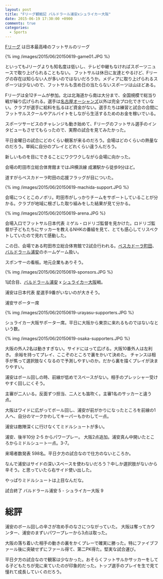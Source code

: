 ```yaml
---
layout: post
title: "Fリーグ観戦記 バルドラール浦安xシュライカー大阪"
date: 2015-06-19 17:30:00 +0900
comments: true
categories:
  - Sports
---
```

[バルドラール浦安]: http://bardral-urayasu.com/
[ペスカドーラ町田]: http://www.pescadola-machida.com/
[シュライカー大阪]: http://shriker.osaka.jp/
[名古屋オーシャンズ]: http://www.nagoyaoceans.com/

[Fリーグ](http://www.fleague.jp/) は日本最高峰のフットサルのリーグ

{% img /images/2015/06/20150619-game01.JPG %}

といってもJリーグよりも知名度は低いし、テレビ中継もなければスポーツニュースで取り上げられることもない。
フットサルは休日に友達とやるけど、Fリーグの存在は知らない人が多いのではないだろうか。メディアに取り上げられるスポーツは少ないので、フットサルも含め日の当たらないスポーツは山ほどある。

Fリーグは全12チームが参加。北は北海道から南は大分まで、全国規模で総当り戦が繰り広げられる。選手は[名古屋オーシャンズ]以外は完全プロ化できていない。クラブが選手に給料を払るほど資金がない。選手たちは練習と試合の合間にフットサルスクールやアルバイトをしながら生活するためのお金を稼いでいる。

スポーツサービスのチャレンジも動き始めて、Fリーグのフットサル選手のインタビューもさせてもらったので、実際の試合を見てみたかった。

平日金曜日の試合にどのくらい観客が来るのだろう。会場はどのくらいの熱量なのだろう。単純に自分のプレイとどれくらい違うんだろう。

新しいものを目にできることにワクワクしながら会場に向かった。

会場の町田市立総合体育館まではJR横浜線 成瀬駅から徒歩9分ほど。

道すがらペスカドーラ町田の応援フラッグが目についた。

{% img /images/2015/06/20150619-machida-support.JPG %}

会場につくとこのノボリ。町田市がしっかりチームをサポートしていることが分かる。クラブが地域に根ざした取り組みをした結果が見て分かる。

{% img /images/2015/06/20150619-arena.JPG %}

会場入口でフットサル日本代表 ミゲル・ロドリゴ監督を見かけた。ロドリゴ監督が子どもたちにサッカーを教えるNHKの番組を見て、とても感心してリスペクトしていたので見れて感動した。

<!-- more -->

この日、会場である町田市立総合体育館で2試合行われる。[ペスカドーラ町田]、[バルドラール浦安]のホームゲーム扱い。

スポンサーの看板。地元企業もありそう。

{% img /images/2015/06/20150619-sponsors.JPG %}

1試合目、[バルドラール浦安] x [シュライカー大阪]戦。

浦安は日本代表 星選手9番がいないのが大きそう。

浦安サポーター席

{% img /images/2015/06/20150619-urayasu-supporters.JPG %}

シュライカー大阪サポーター席。平日に大阪から東京に来れるものではないなという数。

{% img /images/2015/06/20150619-osaka-supporters.JPG %}

大阪の外人2名は動きすぎない。サイドにはって広げる。大阪10番外人は左利き。
余裕を持ってプレイ、ここぞのところで裏をかいて決めた。
チャンスは相手が焦って選択肢なくなるので予測しやすいのか。だから裏を描くプレイが決まりやすい。

浦安はボール回しの時、前線が低めでスペースがない。相手のプレッシャー受けやすく回しにくそう。

主審が二人いる。反面ずつ担当、二人とも笛吹く。主審1名のサッカーと違う点。

大阪はワイドに広がってボール回し、浦安が前がかりになったところを前線の1人へ、自分のマークかわしてキーパーもかわして一点。

浦安は敵陣深くに行けなくてミドルシュートが多い。

浦安、後半10分 2-5 からパワープレー。
大阪2点追加。浦安真ん中開いたところからミドルシュート一点。3-7。

来場者数発表 598名。平日夕方の試合なので仕方のないところか。

なんで浦安はサイドの深いスペースを使わないだろう？中しか選択肢がないから辛そう。と思っていたら右サイド使い出した。

やっぱりミドルシュートは上目なんだな。

試合終了 バルドラール浦安 5 - シュライカー大阪 9

# 総評

浦安のボール回しの辛さが攻め手のなさにつながっていた。
大阪は奪ってカウンター、浦安のまずいパワープレーから3点は取った。

大阪の落ち着いた相手の動きの裏をかくプレーで確実に勝った。特にファイブファール後に突破せずにファール得て、第二PK得た。堅実な試合運び。

平日夕方の試合なので観客は少なかった。おそらくフットサルかサッカーをしてる子どもたちが見に来ていたのが印象的だった。トップ選手のプレイを生で見て憧れて成長していくのだろう。
